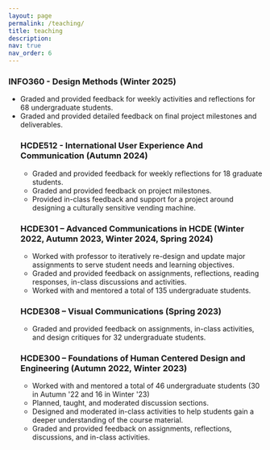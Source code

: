 ```yaml
---
layout: page
permalink: /teaching/
title: teaching
description:
nav: true
nav_order: 6
---
```

<h3>INFO360 - Design Methods (Winter 2025)</h3>
<ul>
<li>Graded and provided feedback for weekly activities and reflections for 68 undergraduate students.</li>
<li>Graded and provided detailed feedback on final project milestones and deliverables.</li>

<h3>HCDE512 - International User Experience And Communication (Autumn 2024)</h3>
<ul>
<li>Graded and provided feedback for weekly reflections for 18 graduate students.</li>
<li>Graded and provided feedback on project milestones.</li>
<li>Provided in-class feedback and support for a project around designing a culturally sensitive vending machine.</li>
</ul>

<h3>HCDE301 – Advanced Communications in HCDE (Winter 2022, Autumn 2023, Winter 2024, Spring 2024)</h3>
<ul>
<li>Worked with professor to iteratively re-design and update major assignments to serve student needs and learning objectives.</li> 
<li>Graded and provided feedback on assignments, reflections, reading responses, in-class discussions and activities.</li>
<li>Worked with and mentored a total of 135 undergraduate students.</li>
</ul>

<h3>HCDE308 – Visual Communications (Spring 2023)</h3>
<ul>
<li>Graded and provided feedback on assignments, in-class activities, and design critiques for 32 undergraduate students.</li>
</ul>

<h3>HCDE300 – Foundations of Human Centered Design and Engineering (Autumn 2022, Winter 2023)</h3>
<ul>
<li>Worked with and mentored a total of 46 undergraduate students (30 in Autumn '22 and 16 in Winter '23)</li>
<li>Planned, taught, and moderated discussion sections.</li>
<li>Designed and moderated in-class activities to help students gain a deeper understanding of the course material.</li>
<li>Graded and provided feedback on assignments, reflections, discussions, and in-class activities.</li>
</ul>


